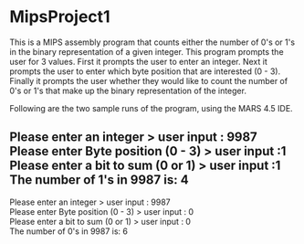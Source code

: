 # MipsProject1
   
This is a MIPS assembly program that counts either the number of 0's or 1's in the binary representation of a given integer. This program prompts the user for 3 values. First it prompts the user to enter an integer. Next it prompts the user to enter which byte position that are interested (0 - 3). Finally it prompts the user whether they would like to count the number of 0's or 1's that make up the binary representation of the integer.   

Following are the two sample runs of the program, using the MARS 4.5 IDE.   

Please enter an integer > user input : 9987   
Please enter Byte position (0 - 3) > user input :1   
Please enter a bit to sum (0 or 1) > user input :1   
The number of 1's in 9987 is: 4   
------------------------------------------------------------------   
Please enter an integer > user input : 9987   
Please enter Byte position (0 - 3) > user input : 0   
Please enter a bit to sum (0 or 1) > user input : 0   
The number of 0's in 9987 is: 6   

